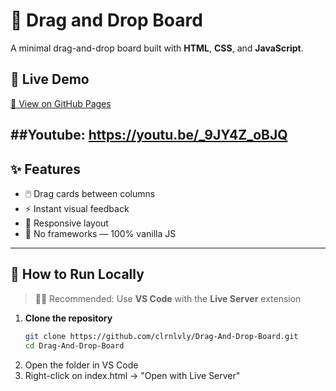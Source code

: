 # 🧲 Drag and Drop Board

A minimal drag-and-drop board built with **HTML**, **CSS**, and **JavaScript**. 
## 🔗 Live Demo  
[🔗 View on GitHub Pages](https://clrnlvly.github.io/Drag-And-Drop-Board/)

##Youtube: https://youtu.be/_9JY4Z_oBJQ
---

## ✨ Features

- 🖱️ Drag cards between columns
- ⚡ Instant visual feedback
- 📱 Responsive layout
- 🧩 No frameworks — 100% vanilla JS

---

## 🚀 How to Run Locally

> 🧑‍💻 Recommended: Use **VS Code** with the **Live Server** extension

1. **Clone the repository**
   ```bash
   git clone https://github.com/clrnlvly/Drag-And-Drop-Board.git
   cd Drag-And-Drop-Board
2. Open the folder in VS Code
3. Right-click on index.html → "Open with Live Server"
